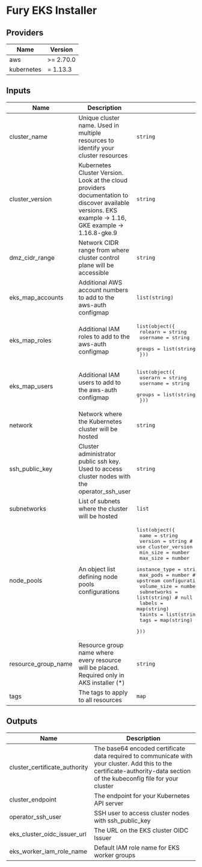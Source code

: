 # Fury EKS Installer

## Providers

| Name       | Version   |
| ---------- | --------- |
| aws        | >= 2.70.0 |
| kubernetes | = 1.13.3  |

## Inputs

| Name                | Description                                                                                                                                            | Type                                                                                                                                                                                                                                                                                                                                                                                                                                                                                                                          | Default | Required |
| ------------------- | ------------------------------------------------------------------------------------------------------------------------------------------------------ | ----------------------------------------------------------------------------------------------------------------------------------------------------------------------------------------------------------------------------------------------------------------------------------------------------------------------------------------------------------------------------------------------------------------------------------------------------------------------------------------------------------------------------- | ------- | :------: |
| cluster_name        | Unique cluster name. Used in multiple resources to identify your cluster resources                                                                     | `string`                                                                                                                                                                                                                                                                                                                                                                                                                                                                                                                      | n/a     |   yes    |
| cluster_version     | Kubernetes Cluster Version. Look at the cloud providers documentation to discover available versions. EKS example -> 1.16, GKE example -> 1.16.8-gke.9 | `string`                                                                                                                                                                                                                                                                                                                                                                                                                                                                                                                      | n/a     |   yes    |
| dmz_cidr_range      | Network CIDR range from where cluster control plane will be accessible                                                                                 | `string`                                                                                                                                                                                                                                                                                                                                                                                                                                                                                                                      | n/a     |   yes    |
| eks_map_accounts    | Additional AWS account numbers to add to the aws-auth configmap                                                                                        | `list(string)`                                                                                                                                                                                                                                                                                                                                                                                                                                                                                                                | n/a     |   yes    |
| eks_map_roles       | Additional IAM roles to add to the aws-auth configmap                                                                                                  | <pre>list(object({<br>    rolearn  = string<br>    username = string<br>    groups   = list(string)<br>  }))<br></pre>                                                                                                                                                                                                                                                                                                                                                                                                        | n/a     |   yes    |
| eks_map_users       | Additional IAM users to add to the aws-auth configmap                                                                                                  | <pre>list(object({<br>    userarn  = string<br>    username = string<br>    groups   = list(string)<br>  }))<br></pre>                                                                                                                                                                                                                                                                                                                                                                                                        | n/a     |   yes    |
| network             | Network where the Kubernetes cluster will be hosted                                                                                                    | `string`                                                                                                                                                                                                                                                                                                                                                                                                                                                                                                                      | n/a     |   yes    |
| ssh_public_key      | Cluster administrator public ssh key. Used to access cluster nodes with the operator_ssh_user                                                          | `string`                                                                                                                                                                                                                                                                                                                                                                                                                                                                                                                      | n/a     |   yes    |
| subnetworks         | List of subnets where the cluster will be hosted                                                                                                       | `list`                                                                                                                                                                                                                                                                                                                                                                                                                                                                                                                        | n/a     |   yes    |
| node_pools          | An object list defining node pools configurations                                                                                                      | <pre>list(object({<br>    name          = string<br>    version       = string # null to use cluster_version<br>    min_size      = number<br>    max_size      = number<br>    instance_type = string<br>    max_pods      = number # null to use default upstream configuration<br>    volume_size   = number<br>    subnetworks   = list(string) # null to use default upstream configuration<br>    labels        = map(string)<br>    taints        = list(string)<br>    tags          = map(string)<br>  }))<br></pre> | `[]`    |    no    |
| resource_group_name | Resource group name where every resource will be placed. Required only in AKS installer (*)                                                            | `string`                                                                                                                                                                                                                                                                                                                                                                                                                                                                                                                      | `""`    |    no    |
| tags                | The tags to apply to all resources                                                                                                                     | `map`                                                                                                                                                                                                                                                                                                                                                                                                                                                                                                                         | `{}`    |    no    |

## Outputs

| Name                          | Description                                                                                                                                                               |
| ----------------------------- | ------------------------------------------------------------------------------------------------------------------------------------------------------------------------- |
| cluster_certificate_authority | The base64 encoded certificate data required to communicate with your cluster. Add this to the certificate-authority-data section of the kubeconfig file for your cluster |
| cluster_endpoint              | The endpoint for your Kubernetes API server                                                                                                                               |
| operator_ssh_user             | SSH user to access cluster nodes with ssh_public_key                                                                                                                      |
| eks_cluster_oidc_issuer_url   | The URL on the EKS cluster OIDC Issuer                                                                                                                                    |
| eks_worker_iam_role_name      | Default IAM role name for EKS worker groups                                                                                                                               |
